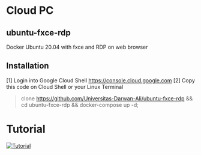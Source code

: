 # Cloud PC
## ubuntu-fxce-rdp
Docker Ubuntu 20.04 with fxce and RDP on web browser

## Installation
[1] Login into Google Cloud Shell
 <https://console.cloud.google.com>
[2] Copy this code on Cloud Shell or your Linux Terminal
> clone https://github.com/Universitas-Darwan-Ali/ubuntu-fxce-rdp && cd ubuntu-fxce-rdp && docker-compose up -d;

# Tutorial
[![Tutorial](http://img.youtube.com/vi/nPQMhv5kphM/0.jpg)](http://www.youtube.com/watch?v=nPQMhv5kphM)
